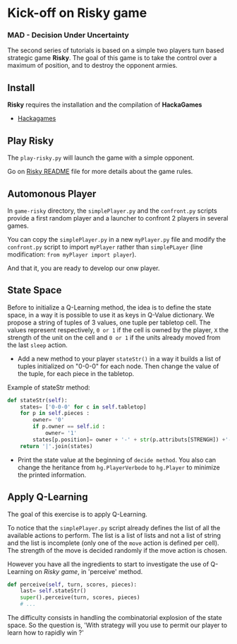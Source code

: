 # Kick-off on Risky game

### MAD - Decision Under Uncertainty

The second series of tutorials is based on a simple two players turn based strategic game **Risky**.
The goal of this game is to take the control over a maximum of position, and to destroy the opponent armies.

## Install

**Risky** requires the installation and the compilation of **HackaGames**

- [Hackagames](https://bitbucket.org/imt-mobisyst/hackagames)

## Play Risky

The `play-risky.py` will launch the game with a simple opponent.

Go on [Risky README](https://bitbucket.org/imt-mobisyst/hackagames/game-risky) file for more details about the game rules.

## Automonous Player

In `game-risky` directory, the `simplePlayer.py` and the `confront.py` scripts provide a first random player and a launcher to confront 2 players in several games.

You can copy the `simplePlayer.py` in a new `myPlayer.py` file and modify the `confront.py` script to import `myPlayer` rather than `simplePLayer` (line modification: `from myPlayer import player`).

And that it, you are ready to develop our onw player.

## State Space

Before to initialize a Q-Learning method, the idea is to define the state space, in a way it is possible to use it as keys in Q-Value dictionary.
We propose a string of tuples of 3 values, one tuple per tabletop cell. The values represent respectively, `0 or 1` if the cell is owned by the player, `X` the strength of the unit on the cell and `0 or 1` if the units already moved from the last `sleep` action.

- Add a new method to your player `stateStr()` in a way it builds a list of tuples initialized on "0-0-0" for each node.
Then change the value of the tuple, for each piece in the tabletop.

Example of stateStr method:

```python
def stateStr(self):
    states= ['0-0-0' for c in self.tabletop]
    for p in self.pieces :
        owner= '0'
        if p.owner == self.id :
            owner= '1'
        states[p.position]= owner + '-' + str(p.attributs[STRENGH]) +'-'+ str(p.attributs[ACTIVATED])
    return '|'.join(states)
```

- Print the state value at the beginning of `decide method`. You also can change the heritance from `hg.PlayerVerbode` to `hg.Player` to minimize the printed information.

<!--pageBreak-->

## Apply Q-Learning

The goal of this exercise is to apply Q-Learning.

To notice that the `simplePlayer.py` script already defines the list of all the available actions to perform. The list is a list of lists and not a list of string and the list is incomplete (only one of the `move` action is defined per cell). The strength of the move is decided randomly if the move action is chosen.

However you have all the ingredients to start to investigate the use of Q-Learning on *Risky game*, in 'perceive' method.

```python
def perceive(self, turn, scores, pieces):
    last= self.stateStr()
    super().perceive(turn, scores, pieces)
    # ...
```

The difficulty consists in handling the combinatorial explosion of the state space. 
So the question is, 'With strategy will you use to permit our player to learn how to rapidly win ?'
